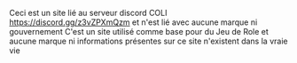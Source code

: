 Ceci est un site lié au serveur discord COLI https://discord.gg/z3vZPXmQzm et n'est lié avec aucune marque ni gouvernement
C'est un site utilisé comme base pour du Jeu de Role et aucune marque ni informations présentes sur ce site n'existent dans la vraie vie
